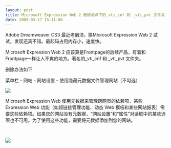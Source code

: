 ```yaml
---
layout: post
title: Microsoft Expression Web 2 删除站点下的_vti_cnf 和 _vti_pvt 文件夹
date: 2009-03-17 15:11:00
---
```

Adobe Dreamweaver CS3 最近老崩溃，换Microsoft Expression Web 2 试试，发现还真不错。最起码占用内存小，速度快。

Microsoft Expression Web 2 应该算是Frontpage的后续产品，有着和Frontpage一样让人不爽的地方。著名的_vti_cnf 和&nbsp;_vti_pvt 文件夹。

删除办法如下

菜单栏 - 网站 -&nbsp;网站设置 - 使用隐藏元数据文件管理网站（不勾选）

![](http://pic002.cnblogs.com/img/leavingme/200903/2009032217185144.png)

Microsoft Expression Web 使用元数据来管理跨网页的依赖项，某些 Expression Web 功能（如超链接管理功能、动态 Web 模板和某些网站报表）需要这些依赖项。如果您的网站没有元数据，“网站设置”和“属性”对话框中的某些选项也不可用。为了使用这些功能，需要将元数据添加到您的网站。

&nbsp;

![](http://pic002.cnblogs.com/img/leavingme/200903/2009031715105775.png)

&nbsp;